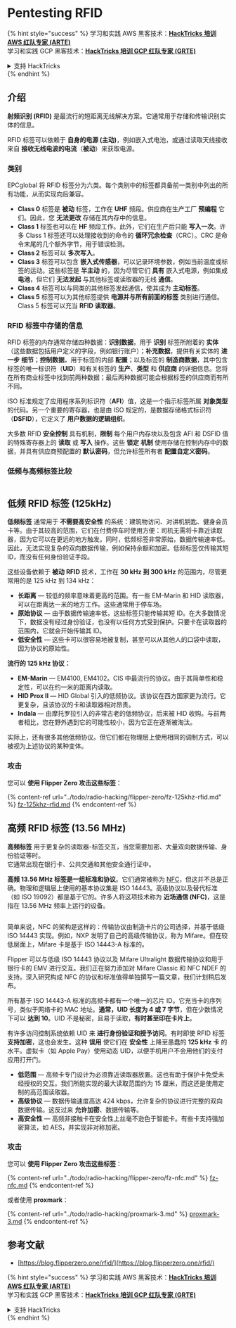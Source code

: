 # Pentesting RFID

{% hint style="success" %}
学习和实践 AWS 黑客技术：<img src="/.gitbook/assets/arte.png" alt="" data-size="line">[**HackTricks 培训 AWS 红队专家 (ARTE)**](https://training.hacktricks.xyz/courses/arte)<img src="/.gitbook/assets/arte.png" alt="" data-size="line">\
学习和实践 GCP 黑客技术：<img src="/.gitbook/assets/grte.png" alt="" data-size="line">[**HackTricks 培训 GCP 红队专家 (GRTE)**<img src="/.gitbook/assets/grte.png" alt="" data-size="line">](https://training.hacktricks.xyz/courses/grte)

<details>

<summary>支持 HackTricks</summary>

* 查看 [**订阅计划**](https://github.com/sponsors/carlospolop)!
* **加入** 💬 [**Discord 群组**](https://discord.gg/hRep4RUj7f) 或 [**电报群组**](https://t.me/peass) 或 **关注** 我们的 **Twitter** 🐦 [**@hacktricks\_live**](https://twitter.com/hacktricks\_live)**.**
* **通过向** [**HackTricks**](https://github.com/carlospolop/hacktricks) 和 [**HackTricks Cloud**](https://github.com/carlospolop/hacktricks-cloud) github 仓库提交 PR 分享黑客技巧。

</details>
{% endhint %}

## 介绍

**射频识别 (RFID)** 是最流行的短距离无线解决方案。它通常用于存储和传输识别实体的信息。

RFID 标签可以依赖于 **自身的电源 (主动)**，例如嵌入式电池，或通过读取天线接收来自 **接收无线电波的电流**（**被动**）来获取电源。

### 类别

EPCglobal 将 RFID 标签分为六类。每个类别中的标签都具备前一类别中列出的所有功能，从而实现向后兼容。

* **Class 0** 标签是 **被动** 标签，工作在 **UHF** 频段。供应商在生产工厂 **预编程** 它们。因此，您 **无法更改** 存储在其内存中的信息。
* **Class 1** 标签也可以在 **HF** 频段工作。此外，它们在生产后只能 **写入一次**。许多 Class 1 标签还可以处理接收到的命令的 **循环冗余检查**（CRC）。CRC 是命令末尾的几个额外字节，用于错误检测。
* **Class 2** 标签可以 **多次写入**。
* **Class 3** 标签可以包含 **嵌入式传感器**，可以记录环境参数，例如当前温度或标签的运动。这些标签是 **半主动** 的，因为尽管它们 **具有** 嵌入式电源，例如集成 **电池**，但它们 **无法发起** 与其他标签或读取器的无线 **通信**。
* **Class 4** 标签可以与同类的其他标签发起通信，使其成为 **主动标签**。
* **Class 5** 标签可以为其他标签提供 **电源并与所有前面的标签** 类别进行通信。Class 5 标签可以充当 **RFID 读取器**。

### RFID 标签中存储的信息

RFID 标签的内存通常存储四种数据：**识别数据**，用于 **识别** 标签所附着的 **实体**（这些数据包括用户定义的字段，例如银行账户）；**补充数据**，提供有关实体的 **进一步** **细节**；**控制数据**，用于标签的内部 **配置**；以及标签的 **制造商数据**，其中包含标签的唯一标识符（**UID**）和有关标签的 **生产**、**类型** 和 **供应商** 的详细信息。您将在所有商业标签中找到前两种数据；最后两种数据可能会根据标签的供应商而有所不同。

ISO 标准规定了应用程序系列标识符（**AFI**）值，这是一个指示标签所属 **对象类型** 的代码。另一个重要的寄存器，也是由 ISO 规定的，是数据存储格式标识符（**DSFID**），它定义了 **用户数据的逻辑组织**。

大多数 RFID **安全控制** 具有机制，**限制** 每个用户内存块以及包含 AFI 和 DSFID 值的特殊寄存器上的 **读取** 或 **写入** 操作。这些 **锁定** **机制** 使用存储在控制内存中的数据，并具有供应商预配置的 **默认密码**，但允许标签所有者 **配置自定义密码**。

### 低频与高频标签比较

<figure><img src="../.gitbook/assets/image (27).png" alt=""><figcaption></figcaption></figure>

## 低频 RFID 标签 (125kHz)

**低频标签** 通常用于 **不需要高安全性** 的系统：建筑物访问、对讲机钥匙、健身会员卡等。由于其较高的范围，它们在付费停车时使用方便：司机无需将卡靠近读取器，因为它可以在更远的地方触发。同时，低频标签非常原始，数据传输速率低。因此，无法实现复杂的双向数据传输，例如保持余额和加密。低频标签仅传输其短 ID，而没有任何身份验证手段。

这些设备依赖于 **被动** **RFID** 技术，工作在 **30 kHz 到 300 kHz** 的范围内，尽管更常用的是 125 kHz 到 134 kHz：

* **长距离** — 较低的频率意味着更高的范围。有一些 EM-Marin 和 HID 读取器，可以在距离达一米的地方工作。这些通常用于停车场。
* **原始协议** — 由于数据传输速率低，这些标签只能传输其短 ID。在大多数情况下，数据没有经过身份验证，也没有以任何方式受到保护。只要卡在读取器的范围内，它就会开始传输其 ID。
* **低安全性** — 这些卡可以很容易地被复制，甚至可以从其他人的口袋中读取，因为协议的原始性。

**流行的 125 kHz 协议：**

* **EM-Marin** — EM4100, EM4102。CIS 中最流行的协议。由于其简单性和稳定性，可以在约一米的距离内读取。
* **HID Prox II** — HID Global 引入的低频协议。该协议在西方国家更为流行。它更复杂，且该协议的卡和读取器相对昂贵。
* **Indala** — 由摩托罗拉引入的非常古老的低频协议，后来被 HID 收购。与前两者相比，您在野外遇到它的可能性较小，因为它正在逐渐被淘汰。

实际上，还有很多其他低频协议。但它们都在物理层上使用相同的调制方式，可以被视为上述协议的某种变体。

### 攻击

您可以 **使用 Flipper Zero 攻击这些标签**：

{% content-ref url="../todo/radio-hacking/flipper-zero/fz-125khz-rfid.md" %}
[fz-125khz-rfid.md](../todo/radio-hacking/flipper-zero/fz-125khz-rfid.md)
{% endcontent-ref %}

## 高频 RFID 标签 (13.56 MHz)

**高频标签** 用于更复杂的读取器-标签交互，当您需要加密、大量双向数据传输、身份验证等时。\
它通常出现在银行卡、公共交通和其他安全通行证中。

**高频 13.56 MHz 标签是一组标准和协议**。它们通常被称为 [NFC](https://nfc-forum.org/what-is-nfc/about-the-technology/)，但这并不总是正确。物理和逻辑层上使用的基本协议集是 ISO 14443。高级协议以及替代标准（如 ISO 19092）都是基于它的。许多人将这项技术称为 **近场通信 (NFC)**，这是指在 13.56 MHz 频率上运行的设备。

<figure><img src="../.gitbook/assets/image (22).png" alt=""><figcaption></figcaption></figure>

简单来说，NFC 的架构是这样的：传输协议由制造卡片的公司选择，并基于低级 ISO 14443 实现。例如，NXP 发明了自己的高级传输协议，称为 Mifare。但在较低层面上，Mifare 卡是基于 ISO 14443-A 标准的。

Flipper 可以与低级 ISO 14443 协议以及 Mifare Ultralight 数据传输协议和用于银行卡的 EMV 进行交互。我们正在努力添加对 Mifare Classic 和 NFC NDEF 的支持。深入研究构成 NFC 的协议和标准值得单独撰写一篇文章，我们计划稍后发布。

所有基于 ISO 14443-A 标准的高频卡都有一个唯一的芯片 ID。它充当卡的序列号，类似于网络卡的 MAC 地址。**通常，UID 长度为 4 或 7 字节**，但在少数情况下可以 **达到 10**。UID 不是秘密，且易于读取，**有时甚至印在卡片上**。

有许多访问控制系统依赖 UID 来 **进行身份验证和授予访问**。有时即使 RFID 标签 **支持加密**，这也会发生。这种 **误用** 使它们在 **安全性** 上降至愚蠢的 **125 kHz 卡** 的水平。虚拟卡（如 Apple Pay）使用动态 UID，以便手机用户不会用他们的支付应用打开门。

* **低范围** — 高频卡专门设计为必须靠近读取器放置。这也有助于保护卡免受未经授权的交互。我们所能实现的最大读取范围约为 15 厘米，而这还是使用定制的高范围读取器。
* **高级协议** — 数据传输速度高达 424 kbps，允许复杂的协议进行完整的双向数据传输。这反过来 **允许加密**、数据传输等。
* **高安全性** — 高频非接触卡在安全性上丝毫不逊色于智能卡。有些卡支持强加密算法，如 AES，并实现非对称加密。

### 攻击

您可以 **使用 Flipper Zero 攻击这些标签**：

{% content-ref url="../todo/radio-hacking/flipper-zero/fz-nfc.md" %}
[fz-nfc.md](../todo/radio-hacking/flipper-zero/fz-nfc.md)
{% endcontent-ref %}

或者使用 **proxmark**：

{% content-ref url="../todo/radio-hacking/proxmark-3.md" %}
[proxmark-3.md](../todo/radio-hacking/proxmark-3.md)
{% endcontent-ref %}

## 参考文献

* [https://blog.flipperzero.one/rfid/](https://blog.flipperzero.one/rfid/)

{% hint style="success" %}
学习和实践 AWS 黑客技术：<img src="/.gitbook/assets/arte.png" alt="" data-size="line">[**HackTricks 培训 AWS 红队专家 (ARTE)**](https://training.hacktricks.xyz/courses/arte)<img src="/.gitbook/assets/arte.png" alt="" data-size="line">\
学习和实践 GCP 黑客技术：<img src="/.gitbook/assets/grte.png" alt="" data-size="line">[**HackTricks 培训 GCP 红队专家 (GRTE)**<img src="/.gitbook/assets/grte.png" alt="" data-size="line">](https://training.hacktricks.xyz/courses/grte)

<details>

<summary>支持 HackTricks</summary>

* 查看 [**订阅计划**](https://github.com/sponsors/carlospolop)!
* **加入** 💬 [**Discord 群组**](https://discord.gg/hRep4RUj7f) 或 [**电报群组**](https://t.me/peass) 或 **关注** 我们的 **Twitter** 🐦 [**@hacktricks\_live**](https://twitter.com/hacktricks\_live)**.**
* **通过向** [**HackTricks**](https://github.com/carlospolop/hacktricks) 和 [**HackTricks Cloud**](https://github.com/carlospolop/hacktricks-cloud) github 仓库提交 PR 分享黑客技巧。

</details>
{% endhint %}
